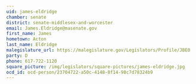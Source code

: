 ```yaml
---
uid: james-eldridge
chamber: senate
district: senate-middlesex-and-worcester
email: James.Eldridge@masenate.gov
first_name: James
hometown: Acton
last_name: Eldridge
malegislature_url: https://malegislature.gov/Legislators/Profile/JBE0
party: D
phone: 617-722-1120
square_picture: /img/legislators/square-pictures/james-eldridge.jpg
ocd_id: ocd-person/23704722-a50c-4148-8f14-98c7d78324b9
---
```

